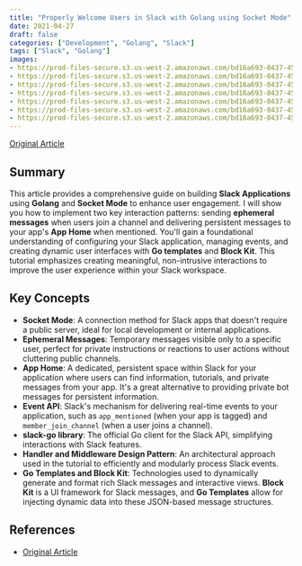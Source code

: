 ```yaml
---
title: "Properly Welcome Users in Slack with Golang using Socket Mode"
date: 2021-04-27
draft: false
categories: ["Development", "Golang", "Slack"]
tags: ["Slack", "Golang"]
images:
- https://prod-files-secure.s3.us-west-2.amazonaws.com/bd16a693-0437-45a1-9aec-255351a830a8/472b5470-55e8-4f4d-ab68-08d2bf3bee2b/19V15W8s7J8EA3R1yRdX-kQ.png?X-Amz-Algorithm=AWS4-HMAC-SHA256&X-Amz-Content-Sha256=UNSIGNED-PAYLOAD&X-Amz-Credential=ASIAZI2LB466WCYZK33K%2F20250728%2Fus-west-2%2Fs3%2Faws4_request&X-Amz-Date=20250728T220104Z&X-Amz-Expires=3600&X-Amz-Security-Token=IQoJb3JpZ2luX2VjEG0aCXVzLXdlc3QtMiJIMEYCIQC0iL%2FciUEIUDLgGG8olbGG8sfFvpUVMUdFt8hhir5RjwIhAK48gf8qRRB%2FfY5NjOjEohiXJGlmUo%2BepLeWD15lcug7KogECJX%2F%2F%2F%2F%2F%2F%2F%2F%2F%2FwEQABoMNjM3NDIzMTgzODA1IgzPMiHwDP%2FZoUWePGQq3AM55eN2a7slfz2294JmOrXFqHmwQOTueu%2F7Q0wJ9%2Bn1wL6nJa9J7hBhOil8OoNPI30CONhxPlANHPRaN9WnMZj5wbnpCbOEfm6WAvPFZvCbEr2XJgY1OJYiVywK82891GvEKfR1ph%2BILEga3vNNF8mrEPGl5We7ciirwOw65Lfw%2B%2BX%2BgmwJ1Fnf959OJxnJd%2FrdaWsml1PwYU4ezWwiILqmcXWmllgUAwqWrmIOx%2BLgDUtNk6NGjcBQynebvIvexFuuf8gRf8B3G%2FiQrAdQBeBaSGQqKpY1hUvMbalejpkP%2F5jhaLM%2FsQt%2BT2QVKrVmK0Jua%2FJfMnNW2Kce%2BZJcIojstcDFNLwbOqZGQcBU%2ByqSEjC7CStEAJ1iOdp9YxkjG4LIC3HvCg0dJlnK0kn09UdJYhdS6CIeVrLNdI7GC8uHXeww1diYnM9%2FkbWU9WOzfTLhQLVfX%2BWqQZmelMqSgOl3nduLbkItTFq7ZQ7xDwmfxm7i3mSnEZAxwv3JuwLArP9st0Dccf1eQrZX9DKjT7QDmYPHA26ANIvSOD%2BA1WYvMjJvZ2XPR7EeG7A7p3dqVvyRFMwOXFsI1D5XPvpDwPrNUpwsANKVBfTYLYF0uFlNPzZ67aoqYAAFWkl2TDDcuZ%2FEBjqkAYqVtPUwyQoWnOMiHKgSXj2p0aZorDeCWsFdknYZnnb1w%2B%2Fql01ufVPZe5hmYI8ZV4R7jg0moyCusA2%2BJnyZyAZYLkpfdn7a22RqpJiQEL%2F1T3EIhWIFLFwpOHmHJh%2BKOmu9fOaS1%2B7LQnUiEEAcWnt58TAk3INwPojkEOrViZI4Ek6SKNuxs5CAcyJ9jT6L5mCBBn6wWnT49K5Oa1FSFC9cbfPe&X-Amz-Signature=89f738b850e579bbd48dfe11ab88747bcdfa8f7a13f4bfc962e0d44b4b44d1bc&X-Amz-SignedHeaders=host&x-amz-checksum-mode=ENABLED&x-id=GetObject",
- https://prod-files-secure.s3.us-west-2.amazonaws.com/bd16a693-0437-45a1-9aec-255351a830a8/26247631-1e20-4880-96c2-d29c04322bee/0zsymSczBxr8eN5ht.gif?X-Amz-Algorithm=AWS4-HMAC-SHA256&X-Amz-Content-Sha256=UNSIGNED-PAYLOAD&X-Amz-Credential=ASIAZI2LB466WCYZK33K%2F20250728%2Fus-west-2%2Fs3%2Faws4_request&X-Amz-Date=20250728T220104Z&X-Amz-Expires=3600&X-Amz-Security-Token=IQoJb3JpZ2luX2VjEG0aCXVzLXdlc3QtMiJIMEYCIQC0iL%2FciUEIUDLgGG8olbGG8sfFvpUVMUdFt8hhir5RjwIhAK48gf8qRRB%2FfY5NjOjEohiXJGlmUo%2BepLeWD15lcug7KogECJX%2F%2F%2F%2F%2F%2F%2F%2F%2F%2FwEQABoMNjM3NDIzMTgzODA1IgzPMiHwDP%2FZoUWePGQq3AM55eN2a7slfz2294JmOrXFqHmwQOTueu%2F7Q0wJ9%2Bn1wL6nJa9J7hBhOil8OoNPI30CONhxPlANHPRaN9WnMZj5wbnpCbOEfm6WAvPFZvCbEr2XJgY1OJYiVywK82891GvEKfR1ph%2BILEga3vNNF8mrEPGl5We7ciirwOw65Lfw%2B%2BX%2BgmwJ1Fnf959OJxnJd%2FrdaWsml1PwYU4ezWwiILqmcXWmllgUAwqWrmIOx%2BLgDUtNk6NGjcBQynebvIvexFuuf8gRf8B3G%2FiQrAdQBeBaSGQqKpY1hUvMbalejpkP%2F5jhaLM%2FsQt%2BT2QVKrVmK0Jua%2FJfMnNW2Kce%2BZJcIojstcDFNLwbOqZGQcBU%2ByqSEjC7CStEAJ1iOdp9YxkjG4LIC3HvCg0dJlnK0kn09UdJYhdS6CIeVrLNdI7GC8uHXeww1diYnM9%2FkbWU9WOzfTLhQLVfX%2BWqQZmelMqSgOl3nduLbkItTFq7ZQ7xDwmfxm7i3mSnEZAxwv3JuwLArP9st0Dccf1eQrZX9DKjT7QDmYPHA26ANIvSOD%2BA1WYvMjJvZ2XPR7EeG7A7p3dqVvyRFMwOXFsI1D5XPvpDwPrNUpwsANKVBfTYLYF0uFlNPzZ67aoqYAAFWkl2TDDcuZ%2FEBjqkAYqVtPUwyQoWnOMiHKgSXj2p0aZorDeCWsFdknYZnnb1w%2B%2Fql01ufVPZe5hmYI8ZV4R7jg0moyCusA2%2BJnyZyAZYLkpfdn7a22RqpJiQEL%2F1T3EIhWIFLFwpOHmHJh%2BKOmu9fOaS1%2B7LQnUiEEAcWnt58TAk3INwPojkEOrViZI4Ek6SKNuxs5CAcyJ9jT6L5mCBBn6wWnT49K5Oa1FSFC9cbfPe&X-Amz-Signature=3146d0d940c7aa66898b993890684dc5ead3dabc3a3403b373017a8ad560d8a0&X-Amz-SignedHeaders=host&x-amz-checksum-mode=ENABLED&x-id=GetObject",
- https://prod-files-secure.s3.us-west-2.amazonaws.com/bd16a693-0437-45a1-9aec-255351a830a8/34158a03-d2f5-45b8-ac82-b3a4dc1495df/1uShXcoRp_llEwjIwRp3XBA.gif?X-Amz-Algorithm=AWS4-HMAC-SHA256&X-Amz-Content-Sha256=UNSIGNED-PAYLOAD&X-Amz-Credential=ASIAZI2LB466WCYZK33K%2F20250728%2Fus-west-2%2Fs3%2Faws4_request&X-Amz-Date=20250728T220104Z&X-Amz-Expires=3600&X-Amz-Security-Token=IQoJb3JpZ2luX2VjEG0aCXVzLXdlc3QtMiJIMEYCIQC0iL%2FciUEIUDLgGG8olbGG8sfFvpUVMUdFt8hhir5RjwIhAK48gf8qRRB%2FfY5NjOjEohiXJGlmUo%2BepLeWD15lcug7KogECJX%2F%2F%2F%2F%2F%2F%2F%2F%2F%2FwEQABoMNjM3NDIzMTgzODA1IgzPMiHwDP%2FZoUWePGQq3AM55eN2a7slfz2294JmOrXFqHmwQOTueu%2F7Q0wJ9%2Bn1wL6nJa9J7hBhOil8OoNPI30CONhxPlANHPRaN9WnMZj5wbnpCbOEfm6WAvPFZvCbEr2XJgY1OJYiVywK82891GvEKfR1ph%2BILEga3vNNF8mrEPGl5We7ciirwOw65Lfw%2B%2BX%2BgmwJ1Fnf959OJxnJd%2FrdaWsml1PwYU4ezWwiILqmcXWmllgUAwqWrmIOx%2BLgDUtNk6NGjcBQynebvIvexFuuf8gRf8B3G%2FiQrAdQBeBaSGQqKpY1hUvMbalejpkP%2F5jhaLM%2FsQt%2BT2QVKrVmK0Jua%2FJfMnNW2Kce%2BZJcIojstcDFNLwbOqZGQcBU%2ByqSEjC7CStEAJ1iOdp9YxkjG4LIC3HvCg0dJlnK0kn09UdJYhdS6CIeVrLNdI7GC8uHXeww1diYnM9%2FkbWU9WOzfTLhQLVfX%2BWqQZmelMqSgOl3nduLbkItTFq7ZQ7xDwmfxm7i3mSnEZAxwv3JuwLArP9st0Dccf1eQrZX9DKjT7QDmYPHA26ANIvSOD%2BA1WYvMjJvZ2XPR7EeG7A7p3dqVvyRFMwOXFsI1D5XPvpDwPrNUpwsANKVBfTYLYF0uFlNPzZ67aoqYAAFWkl2TDDcuZ%2FEBjqkAYqVtPUwyQoWnOMiHKgSXj2p0aZorDeCWsFdknYZnnb1w%2B%2Fql01ufVPZe5hmYI8ZV4R7jg0moyCusA2%2BJnyZyAZYLkpfdn7a22RqpJiQEL%2F1T3EIhWIFLFwpOHmHJh%2BKOmu9fOaS1%2B7LQnUiEEAcWnt58TAk3INwPojkEOrViZI4Ek6SKNuxs5CAcyJ9jT6L5mCBBn6wWnT49K5Oa1FSFC9cbfPe&X-Amz-Signature=f06fb54a25f81e83d8379172c03ec340f09a1ceb8e87267b5f39740af87c34a1&X-Amz-SignedHeaders=host&x-amz-checksum-mode=ENABLED&x-id=GetObject",
- https://prod-files-secure.s3.us-west-2.amazonaws.com/bd16a693-0437-45a1-9aec-255351a830a8/abf73223-ff1a-423b-aa2b-95d4633ff73e/161GO_0msCKKY0wAEjQd69g.gif?X-Amz-Algorithm=AWS4-HMAC-SHA256&X-Amz-Content-Sha256=UNSIGNED-PAYLOAD&X-Amz-Credential=ASIAZI2LB466WCYZK33K%2F20250728%2Fus-west-2%2Fs3%2Faws4_request&X-Amz-Date=20250728T220104Z&X-Amz-Expires=3600&X-Amz-Security-Token=IQoJb3JpZ2luX2VjEG0aCXVzLXdlc3QtMiJIMEYCIQC0iL%2FciUEIUDLgGG8olbGG8sfFvpUVMUdFt8hhir5RjwIhAK48gf8qRRB%2FfY5NjOjEohiXJGlmUo%2BepLeWD15lcug7KogECJX%2F%2F%2F%2F%2F%2F%2F%2F%2F%2FwEQABoMNjM3NDIzMTgzODA1IgzPMiHwDP%2FZoUWePGQq3AM55eN2a7slfz2294JmOrXFqHmwQOTueu%2F7Q0wJ9%2Bn1wL6nJa9J7hBhOil8OoNPI30CONhxPlANHPRaN9WnMZj5wbnpCbOEfm6WAvPFZvCbEr2XJgY1OJYiVywK82891GvEKfR1ph%2BILEga3vNNF8mrEPGl5We7ciirwOw65Lfw%2B%2BX%2BgmwJ1Fnf959OJxnJd%2FrdaWsml1PwYU4ezWwiILqmcXWmllgUAwqWrmIOx%2BLgDUtNk6NGjcBQynebvIvexFuuf8gRf8B3G%2FiQrAdQBeBaSGQqKpY1hUvMbalejpkP%2F5jhaLM%2FsQt%2BT2QVKrVmK0Jua%2FJfMnNW2Kce%2BZJcIojstcDFNLwbOqZGQcBU%2ByqSEjC7CStEAJ1iOdp9YxkjG4LIC3HvCg0dJlnK0kn09UdJYhdS6CIeVrLNdI7GC8uHXeww1diYnM9%2FkbWU9WOzfTLhQLVfX%2BWqQZmelMqSgOl3nduLbkItTFq7ZQ7xDwmfxm7i3mSnEZAxwv3JuwLArP9st0Dccf1eQrZX9DKjT7QDmYPHA26ANIvSOD%2BA1WYvMjJvZ2XPR7EeG7A7p3dqVvyRFMwOXFsI1D5XPvpDwPrNUpwsANKVBfTYLYF0uFlNPzZ67aoqYAAFWkl2TDDcuZ%2FEBjqkAYqVtPUwyQoWnOMiHKgSXj2p0aZorDeCWsFdknYZnnb1w%2B%2Fql01ufVPZe5hmYI8ZV4R7jg0moyCusA2%2BJnyZyAZYLkpfdn7a22RqpJiQEL%2F1T3EIhWIFLFwpOHmHJh%2BKOmu9fOaS1%2B7LQnUiEEAcWnt58TAk3INwPojkEOrViZI4Ek6SKNuxs5CAcyJ9jT6L5mCBBn6wWnT49K5Oa1FSFC9cbfPe&X-Amz-Signature=6aad1eb219113c81058e70fc643a4ad7b7d1c3c6cf65b0460c24c3d97c653364&X-Amz-SignedHeaders=host&x-amz-checksum-mode=ENABLED&x-id=GetObject",
- https://prod-files-secure.s3.us-west-2.amazonaws.com/bd16a693-0437-45a1-9aec-255351a830a8/ec0715a6-9ef7-4612-9739-9dae9ae3fc4b/1KQkfC9RaixLhShPGsMZAhg.gif?X-Amz-Algorithm=AWS4-HMAC-SHA256&X-Amz-Content-Sha256=UNSIGNED-PAYLOAD&X-Amz-Credential=ASIAZI2LB466WCYZK33K%2F20250728%2Fus-west-2%2Fs3%2Faws4_request&X-Amz-Date=20250728T220104Z&X-Amz-Expires=3600&X-Amz-Security-Token=IQoJb3JpZ2luX2VjEG0aCXVzLXdlc3QtMiJIMEYCIQC0iL%2FciUEIUDLgGG8olbGG8sfFvpUVMUdFt8hhir5RjwIhAK48gf8qRRB%2FfY5NjOjEohiXJGlmUo%2BepLeWD15lcug7KogECJX%2F%2F%2F%2F%2F%2F%2F%2F%2F%2FwEQABoMNjM3NDIzMTgzODA1IgzPMiHwDP%2FZoUWePGQq3AM55eN2a7slfz2294JmOrXFqHmwQOTueu%2F7Q0wJ9%2Bn1wL6nJa9J7hBhOil8OoNPI30CONhxPlANHPRaN9WnMZj5wbnpCbOEfm6WAvPFZvCbEr2XJgY1OJYiVywK82891GvEKfR1ph%2BILEga3vNNF8mrEPGl5We7ciirwOw65Lfw%2B%2BX%2BgmwJ1Fnf959OJxnJd%2FrdaWsml1PwYU4ezWwiILqmcXWmllgUAwqWrmIOx%2BLgDUtNk6NGjcBQynebvIvexFuuf8gRf8B3G%2FiQrAdQBeBaSGQqKpY1hUvMbalejpkP%2F5jhaLM%2FsQt%2BT2QVKrVmK0Jua%2FJfMnNW2Kce%2BZJcIojstcDFNLwbOqZGQcBU%2ByqSEjC7CStEAJ1iOdp9YxkjG4LIC3HvCg0dJlnK0kn09UdJYhdS6CIeVrLNdI7GC8uHXeww1diYnM9%2FkbWU9WOzfTLhQLVfX%2BWqQZmelMqSgOl3nduLbkItTFq7ZQ7xDwmfxm7i3mSnEZAxwv3JuwLArP9st0Dccf1eQrZX9DKjT7QDmYPHA26ANIvSOD%2BA1WYvMjJvZ2XPR7EeG7A7p3dqVvyRFMwOXFsI1D5XPvpDwPrNUpwsANKVBfTYLYF0uFlNPzZ67aoqYAAFWkl2TDDcuZ%2FEBjqkAYqVtPUwyQoWnOMiHKgSXj2p0aZorDeCWsFdknYZnnb1w%2B%2Fql01ufVPZe5hmYI8ZV4R7jg0moyCusA2%2BJnyZyAZYLkpfdn7a22RqpJiQEL%2F1T3EIhWIFLFwpOHmHJh%2BKOmu9fOaS1%2B7LQnUiEEAcWnt58TAk3INwPojkEOrViZI4Ek6SKNuxs5CAcyJ9jT6L5mCBBn6wWnT49K5Oa1FSFC9cbfPe&X-Amz-Signature=f3046a4729882f8ed72b07665f6fcd45c9344ba11279a116702c5f3e05b524c5&X-Amz-SignedHeaders=host&x-amz-checksum-mode=ENABLED&x-id=GetObject",
- https://prod-files-secure.s3.us-west-2.amazonaws.com/bd16a693-0437-45a1-9aec-255351a830a8/11762afb-7163-4b8c-9507-288acffe3cfa/0NraonvSZTZIKBfNG.gif?X-Amz-Algorithm=AWS4-HMAC-SHA256&X-Amz-Content-Sha256=UNSIGNED-PAYLOAD&X-Amz-Credential=ASIAZI2LB466WCYZK33K%2F20250728%2Fus-west-2%2Fs3%2Faws4_request&X-Amz-Date=20250728T220104Z&X-Amz-Expires=3600&X-Amz-Security-Token=IQoJb3JpZ2luX2VjEG0aCXVzLXdlc3QtMiJIMEYCIQC0iL%2FciUEIUDLgGG8olbGG8sfFvpUVMUdFt8hhir5RjwIhAK48gf8qRRB%2FfY5NjOjEohiXJGlmUo%2BepLeWD15lcug7KogECJX%2F%2F%2F%2F%2F%2F%2F%2F%2F%2FwEQABoMNjM3NDIzMTgzODA1IgzPMiHwDP%2FZoUWePGQq3AM55eN2a7slfz2294JmOrXFqHmwQOTueu%2F7Q0wJ9%2Bn1wL6nJa9J7hBhOil8OoNPI30CONhxPlANHPRaN9WnMZj5wbnpCbOEfm6WAvPFZvCbEr2XJgY1OJYiVywK82891GvEKfR1ph%2BILEga3vNNF8mrEPGl5We7ciirwOw65Lfw%2B%2BX%2BgmwJ1Fnf959OJxnJd%2FrdaWsml1PwYU4ezWwiILqmcXWmllgUAwqWrmIOx%2BLgDUtNk6NGjcBQynebvIvexFuuf8gRf8B3G%2FiQrAdQBeBaSGQqKpY1hUvMbalejpkP%2F5jhaLM%2FsQt%2BT2QVKrVmK0Jua%2FJfMnNW2Kce%2BZJcIojstcDFNLwbOqZGQcBU%2ByqSEjC7CStEAJ1iOdp9YxkjG4LIC3HvCg0dJlnK0kn09UdJYhdS6CIeVrLNdI7GC8uHXeww1diYnM9%2FkbWU9WOzfTLhQLVfX%2BWqQZmelMqSgOl3nduLbkItTFq7ZQ7xDwmfxm7i3mSnEZAxwv3JuwLArP9st0Dccf1eQrZX9DKjT7QDmYPHA26ANIvSOD%2BA1WYvMjJvZ2XPR7EeG7A7p3dqVvyRFMwOXFsI1D5XPvpDwPrNUpwsANKVBfTYLYF0uFlNPzZ67aoqYAAFWkl2TDDcuZ%2FEBjqkAYqVtPUwyQoWnOMiHKgSXj2p0aZorDeCWsFdknYZnnb1w%2B%2Fql01ufVPZe5hmYI8ZV4R7jg0moyCusA2%2BJnyZyAZYLkpfdn7a22RqpJiQEL%2F1T3EIhWIFLFwpOHmHJh%2BKOmu9fOaS1%2B7LQnUiEEAcWnt58TAk3INwPojkEOrViZI4Ek6SKNuxs5CAcyJ9jT6L5mCBBn6wWnT49K5Oa1FSFC9cbfPe&X-Amz-Signature=455877ef81e343a9a413787f95f6738a4b26291a92617a16a05871630fd368c9&X-Amz-SignedHeaders=host&x-amz-checksum-mode=ENABLED&x-id=GetObject",
- https://prod-files-secure.s3.us-west-2.amazonaws.com/bd16a693-0437-45a1-9aec-255351a830a8/dd4676a5-0567-499f-82cc-38e6fcf3c36f/1rUbCH6NCWAztZCNRDDahRA.png?X-Amz-Algorithm=AWS4-HMAC-SHA256&X-Amz-Content-Sha256=UNSIGNED-PAYLOAD&X-Amz-Credential=ASIAZI2LB466WCYZK33K%2F20250728%2Fus-west-2%2Fs3%2Faws4_request&X-Amz-Date=20250728T220104Z&X-Amz-Expires=3600&X-Amz-Security-Token=IQoJb3JpZ2luX2VjEG0aCXVzLXdlc3QtMiJIMEYCIQC0iL%2FciUEIUDLgGG8olbGG8sfFvpUVMUdFt8hhir5RjwIhAK48gf8qRRB%2FfY5NjOjEohiXJGlmUo%2BepLeWD15lcug7KogECJX%2F%2F%2F%2F%2F%2F%2F%2F%2F%2FwEQABoMNjM3NDIzMTgzODA1IgzPMiHwDP%2FZoUWePGQq3AM55eN2a7slfz2294JmOrXFqHmwQOTueu%2F7Q0wJ9%2Bn1wL6nJa9J7hBhOil8OoNPI30CONhxPlANHPRaN9WnMZj5wbnpCbOEfm6WAvPFZvCbEr2XJgY1OJYiVywK82891GvEKfR1ph%2BILEga3vNNF8mrEPGl5We7ciirwOw65Lfw%2B%2BX%2BgmwJ1Fnf959OJxnJd%2FrdaWsml1PwYU4ezWwiILqmcXWmllgUAwqWrmIOx%2BLgDUtNk6NGjcBQynebvIvexFuuf8gRf8B3G%2FiQrAdQBeBaSGQqKpY1hUvMbalejpkP%2F5jhaLM%2FsQt%2BT2QVKrVmK0Jua%2FJfMnNW2Kce%2BZJcIojstcDFNLwbOqZGQcBU%2ByqSEjC7CStEAJ1iOdp9YxkjG4LIC3HvCg0dJlnK0kn09UdJYhdS6CIeVrLNdI7GC8uHXeww1diYnM9%2FkbWU9WOzfTLhQLVfX%2BWqQZmelMqSgOl3nduLbkItTFq7ZQ7xDwmfxm7i3mSnEZAxwv3JuwLArP9st0Dccf1eQrZX9DKjT7QDmYPHA26ANIvSOD%2BA1WYvMjJvZ2XPR7EeG7A7p3dqVvyRFMwOXFsI1D5XPvpDwPrNUpwsANKVBfTYLYF0uFlNPzZ67aoqYAAFWkl2TDDcuZ%2FEBjqkAYqVtPUwyQoWnOMiHKgSXj2p0aZorDeCWsFdknYZnnb1w%2B%2Fql01ufVPZe5hmYI8ZV4R7jg0moyCusA2%2BJnyZyAZYLkpfdn7a22RqpJiQEL%2F1T3EIhWIFLFwpOHmHJh%2BKOmu9fOaS1%2B7LQnUiEEAcWnt58TAk3INwPojkEOrViZI4Ek6SKNuxs5CAcyJ9jT6L5mCBBn6wWnT49K5Oa1FSFC9cbfPe&X-Amz-Signature=fa35965ce07c82d11f332b5c79ea9aeec97e8ac3f927b1917e323d5cab7f0221&X-Amz-SignedHeaders=host&x-amz-checksum-mode=ENABLED&x-id=GetObject"
---
```


[Original Article](https://levelup.gitconnected.com/properly-welcome-users-in-slack-with-golang-using-socket-mode-9a206d30a34a)

## Summary

This article provides a comprehensive guide on building **Slack Applications** using **Golang** and **Socket Mode** to enhance user engagement. I will show you how to implement two key interaction patterns: sending **ephemeral messages** when users join a channel and delivering persistent messages to your app's **App Home** when mentioned. You'll gain a foundational understanding of configuring your Slack application, managing events, and creating dynamic user interfaces with **Go templates** and **Block Kit**. This tutorial emphasizes creating meaningful, non-intrusive interactions to improve the user experience within your Slack workspace.

## Key Concepts

*   **Socket Mode**: A connection method for Slack apps that doesn't require a public server, ideal for local development or internal applications.
*   **Ephemeral Messages**: Temporary messages visible only to a specific user, perfect for private instructions or reactions to user actions without cluttering public channels.
*   **App Home**: A dedicated, persistent space within Slack for your application where users can find information, tutorials, and private messages from your app. It's a great alternative to providing private bot messages for persistent information.
*   **Event API**: Slack's mechanism for delivering real-time events to your application, such as `app_mentioned` (when your app is tagged) and `member_join_channel` (when a user joins a channel).
*   **slack-go library**: The official Go client for the Slack API, simplifying interactions with Slack features.
*   **Handler and Middleware Design Pattern**: An architectural approach used in the tutorial to efficiently and modularly process Slack events.
*   **Go Templates and Block Kit**: Technologies used to dynamically generate and format rich Slack messages and interactive views. **Block Kit** is a UI framework for Slack messages, and **Go Templates** allow for injecting dynamic data into these JSON-based message structures.

## References

*   [Original Article](https://levelup.gitconnected.com/properly-welcome-users-in-slack-with-golang-using-socket-mode-9a206d30a34a)
